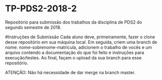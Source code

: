 # TP-PDS2-2018-2
Repositório para submissão dos trabalhos da disciplina de PDS2 do segundo semestre de 2018.

#Instruções de Submissão
Cada aluno deve, primeiramente, fazer o clone desse repositório em sua máquina local. Em seguida, criem uma branch de nome: nome-sobrenome-matrícula, adicionem o trabalho de vocês e um arquivo contendo a documentação do que foi feito e instruções para execução/testes. Ao final, façam o upload da sua branch para esse repositório. 

ATENÇÃO: Não há necessidade de dar merge na branch master.
